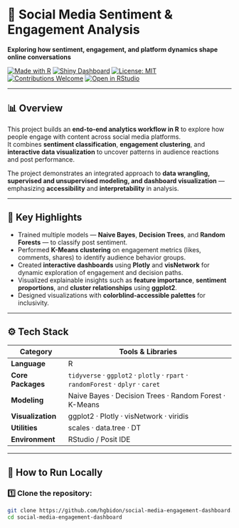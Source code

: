 # 🧠 Social Media Sentiment & Engagement Analysis  
**Exploring how sentiment, engagement, and platform dynamics shape online conversations**

[![Made with R](https://img.shields.io/badge/Made%20with-R-276DC3?logo=r&logoColor=white)](https://www.r-project.org/)
[![Shiny Dashboard](https://img.shields.io/badge/Shiny-Interactive%20Dashboard-75AADB?logo=r)](https://shiny.rstudio.com/)
[![License: MIT](https://img.shields.io/badge/License-MIT-yellow.svg)](LICENSE)
[![Contributions Welcome](https://img.shields.io/badge/Contributions-Welcome-brightgreen.svg)](https://github.com/hgbidon/social-media-engagement-dashboard/issues)
[![Open in RStudio](https://img.shields.io/badge/Open%20in-RStudio-blue?logo=rstudio)](https://posit.co/download/rstudio/)

---

## 📊 Overview
This project builds an **end-to-end analytics workflow in R** to explore how people engage with content across social media platforms.  
It combines **sentiment classification**, **engagement clustering**, and **interactive data visualization** to uncover patterns in audience reactions and post performance.  

The project demonstrates an integrated approach to **data wrangling, supervised and unsupervised modeling, and dashboard visualization** — emphasizing **accessibility** and **interpretability** in analysis.

---

## 🧩 Key Highlights
- Trained multiple models — **Naive Bayes**, **Decision Trees**, and **Random Forests** — to classify post sentiment.  
- Performed **K-Means clustering** on engagement metrics (likes, comments, shares) to identify audience behavior groups.  
- Created **interactive dashboards** using **Plotly** and **visNetwork** for dynamic exploration of engagement and decision paths.  
- Visualized explainable insights such as **feature importance**, **sentiment proportions**, and **cluster relationships** using **ggplot2**.  
- Designed visualizations with **colorblind-accessible palettes** for inclusivity.

---

## ⚙️ Tech Stack

| Category | Tools & Libraries |
|-----------|------------------|
| **Language** | R |
| **Core Packages** | `tidyverse` · `ggplot2` · `plotly` · `rpart` · `randomForest` · `dplyr` · `caret` |
| **Modeling** | Naive Bayes · Decision Trees · Random Forest · K-Means |
| **Visualization** | ggplot2 · Plotly · visNetwork · viridis |
| **Utilities** | scales · data.tree · DT |
| **Environment** | RStudio / Posit IDE |

---

## 🚀 How to Run Locally

### 1️⃣ Clone the repository:
```bash
git clone https://github.com/hgbidon/social-media-engagement-dashboard.git
cd social-media-engagement-dashboard
